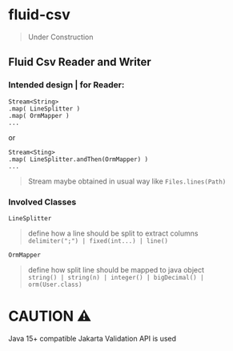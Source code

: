 # fluid-csv
> Under Construction

## Fluid Csv Reader and Writer

### Intended design | for Reader:
```
Stream<String>
.map( LineSplitter )
.map( OrmMapper )
...
```
or
```
Stream<Sting>
.map( LineSplitter.andThen(OrmMapper) )
...
```
> Stream<String> maybe obtained in usual way like `Files.lines(Path)`

### Involved Classes

`LineSplitter`
> define how a line should be split to extract columns\
> `delimiter(";") | fixed(int...) | line()`

`OrmMapper`
> define how split line should be mapped to java object\
> `string() | string(n) | integer() | bigDecimal() | orm(User.class)`

# CAUTION ⚠ 
Java 15+ compatible
Jakarta Validation API is used
